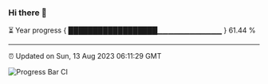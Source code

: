 ### Hi there 👋

⏳ Year progress { ██████████████████▁▁▁▁▁▁▁▁▁▁▁▁ } 61.44 %

---

⏰ Updated on Sun, 13 Aug 2023 06:11:29 GMT

![Progress Bar CI](https://github.com/liununu/liununu/workflows/Progress%20Bar%20CI/badge.svg)
